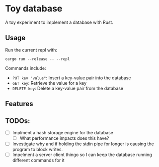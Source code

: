 # Toy database

A toy experiment to implement a database with Rust.

## Usage

Run the current repl with:

```
cargo run --release -- --repl
```

Commands include:

-   `PUT kev "value"`: Insert a key-value pair into the database
-   `GET key`: Retrieve the value for a key
-   `DELETE key`: Delete a key-value pair from the database

## Features

## TODOs:

-   [ ] Implment a hash storage engine for the database
    -   [ ] What performance impacts does this have?
-   [ ] Investigate why and if holding the stdin pipe for longer is causing the program
        to block writes.
-   [ ] Impelment a server client thingo so I can keep the
        database running different commands for it
